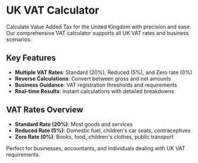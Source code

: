 # UK VAT Calculator

Calculate Value Added Tax for the United Kingdom with precision and ease. Our comprehensive VAT calculator supports all UK VAT rates and business scenarios.

## Key Features

- **Multiple VAT Rates**: Standard (20%), Reduced (5%), and Zero rate (0%)
- **Reverse Calculations**: Convert between gross and net amounts
- **Business Guidance**: VAT registration thresholds and requirements
- **Real-time Results**: Instant calculations with detailed breakdowns

## VAT Rates Overview

- **Standard Rate (20%)**: Most goods and services
- **Reduced Rate (5%)**: Domestic fuel, children's car seats, contraceptives
- **Zero Rate (0%)**: Books, food, children's clothes, public transport

Perfect for businesses, accountants, and individuals dealing with UK VAT requirements.
